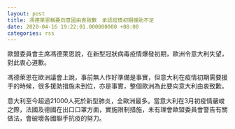 ```yaml
---
layout: post
title: 馮德萊恩稱要向意國由衷致歉　承認疫情初期援助不足
date: 2020-04-16 19:22:01.000000000 +08:00
categories: rss
---
```


歐盟委員會主席馮德萊恩說，在新型冠狀病毒疫情爆發初期，歐洲令意大利失望，對此衷心道歉。

馮德萊恩在歐洲議會上說，事前無人作好準備是事實，但意大利在疫情初期需要援手的時候，很多援助措施未到位，亦是事實，整個歐洲為此要向意大利由衷致歉。

意大利至今超過21000人死於新型肺炎，全歐洲最多。當意大利在3月初疫情嚴峻之際，法國及德國在出口口罩方面，實施限制措施，未有理會歐盟委員會警告有關做法，會破壞各國聯手抗疫的努力。
